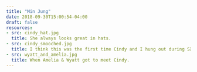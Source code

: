 ```yaml
---
title: "Min Jung"
date: 2018-09-30T15:00:54-04:00
draft: false
resources:
- src: cindy_hat.jpg
  title: She always looks great in hats.
- src: cindy_smooched.jpg
  title: I think this was the first time Cindy and I hung out during SXSW.  2005!
- src: wyatt_and_amelia.jpg
  title: When Amelia & Wyatt got to meet Cindy.
---
```

